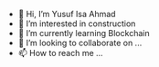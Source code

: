 - 👋 Hi, I’m Yusuf Isa Ahmad 
- 👀 I’m interested in construction 
- 🌱 I’m currently learning Blockchain 
- 💞️ I’m looking to collaborate on ...
- 📫 How to reach me ...

<!---
qsyusufahmad/qsyusufahmad is a ✨ special ✨ repository because its `README.md` (this file) appears on your GitHub profile.
You can click the Preview link to take a look at your changes.
--->
